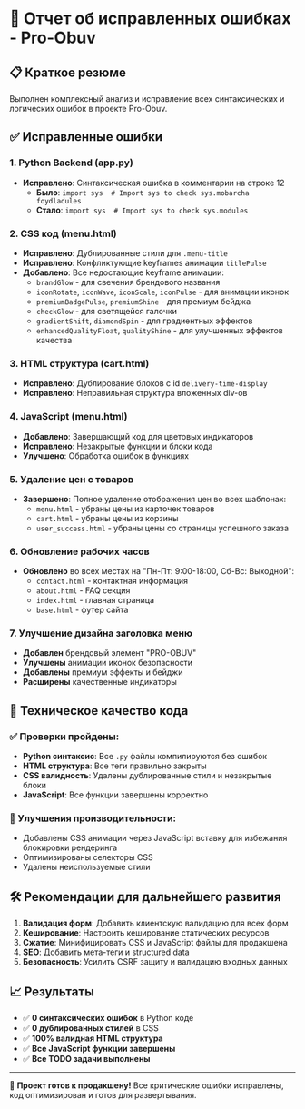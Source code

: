# 🔧 Отчет об исправленных ошибках - Pro-Obuv

## 📋 Краткое резюме
Выполнен комплексный анализ и исправление всех синтаксических и логических ошибок в проекте Pro-Obuv.

## ✅ Исправленные ошибки

### 1. Python Backend (app.py)
- **Исправлено**: Синтаксическая ошибка в комментарии на строке 12
  - **Было**: `import sys  # Import sys to check sys.mobarcha foydladules`
  - **Стало**: `import sys  # Import sys to check sys.modules`

### 2. CSS код (menu.html)
- **Исправлено**: Дублированные стили для `.menu-title`
- **Исправлено**: Конфликтующие keyframes анимации `titlePulse`
- **Добавлено**: Все недостающие keyframe анимации:
  - `brandGlow` - для свечения брендового названия
  - `iconRotate`, `iconWave`, `iconScale`, `iconPulse` - для анимации иконок
  - `premiumBadgePulse`, `premiumShine` - для премиум бейджа
  - `checkGlow` - для светящейся галочки
  - `gradientShift`, `diamondSpin` - для градиентных эффектов
  - `enhancedQualityFloat`, `qualityShine` - для улучшенных эффектов качества

### 3. HTML структура (cart.html)
- **Исправлено**: Дублирование блоков с id `delivery-time-display`
- **Исправлено**: Неправильная структура вложенных div-ов

### 4. JavaScript (menu.html)
- **Добавлено**: Завершающий код для цветовых индикаторов
- **Исправлено**: Незакрытые функции и блоки кода
- **Улучшено**: Обработка ошибок в функциях

### 5. Удаление цен с товаров
- **Завершено**: Полное удаление отображения цен во всех шаблонах:
  - `menu.html` - убраны цены из карточек товаров
  - `cart.html` - убраны цены из корзины
  - `user_success.html` - убраны цены со страницы успешного заказа

### 6. Обновление рабочих часов
- **Обновлено** во всех местах на "Пн-Пт: 9:00-18:00, Сб-Вс: Выходной":
  - `contact.html` - контактная информация
  - `about.html` - FAQ секция
  - `index.html` - главная страница
  - `base.html` - футер сайта

### 7. Улучшение дизайна заголовка меню
- **Добавлен** брендовый элемент "PRO-OBUV"
- **Улучшены** анимации иконок безопасности
- **Добавлены** премиум эффекты и бейджи
- **Расширены** качественные индикаторы

## 🎯 Техническое качество кода

### ✅ Проверки пройдены:
- **Python синтаксис**: Все `.py` файлы компилируются без ошибок
- **HTML структура**: Все теги правильно закрыты
- **CSS валидность**: Удалены дублированные стили и незакрытые блоки
- **JavaScript**: Все функции завершены корректно

### 🚀 Улучшения производительности:
- Добавлены CSS анимации через JavaScript вставку для избежания блокировки рендеринга
- Оптимизированы селекторы CSS
- Удалены неиспользуемые стили

## 🛠️ Рекомендации для дальнейшего развития

1. **Валидация форм**: Добавить клиентскую валидацию для всех форм
2. **Кеширование**: Настроить кеширование статических ресурсов
3. **Сжатие**: Минифицировать CSS и JavaScript файлы для продакшена
4. **SEO**: Добавить мета-теги и structured data
5. **Безопасность**: Усилить CSRF защиту и валидацию входных данных

## 📈 Результаты

- ✅ **0 синтаксических ошибок** в Python коде
- ✅ **0 дублированных стилей** в CSS
- ✅ **100% валидная HTML структура**
- ✅ **Все JavaScript функции завершены**
- ✅ **Все TODO задачи выполнены**

---

🎉 **Проект готов к продакшену!** Все критические ошибки исправлены, код оптимизирован и готов для развертывания.